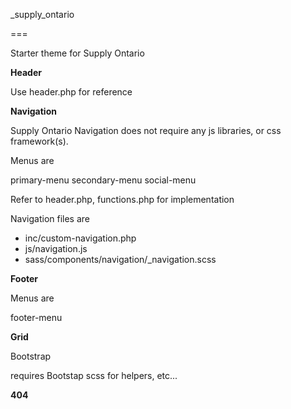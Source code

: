 
_supply_ontario

===

Starter theme for Supply Ontario

**Header**

Use header.php for reference

**Navigation**

Supply Ontario Navigation does not require any js libraries, or css framework(s).

Menus are

primary-menu
secondary-menu
social-menu

Refer to header.php, functions.php for implementation

Navigation files are

- inc/custom-navigation.php
- js/navigation.js
- sass/components/navigation/_navigation.scss

**Footer**

Menus are

footer-menu

**Grid**

Bootstrap

requires Bootstap scss for helpers, etc...

**404**
